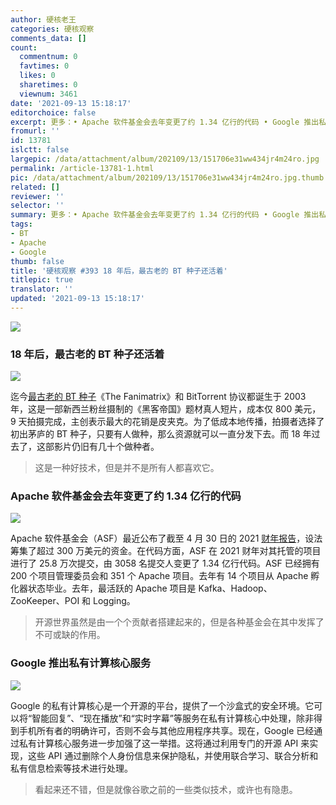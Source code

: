 ```yaml
---
author: 硬核老王
categories: 硬核观察
comments_data: []
count:
  commentnum: 0
  favtimes: 0
  likes: 0
  sharetimes: 0
  viewnum: 3461
date: '2021-09-13 15:18:17'
editorchoice: false
excerpt: 更多：• Apache 软件基金会去年变更了约 1.34 亿行的代码 • Google 推出私有计算核心服务
fromurl: ''
id: 13781
islctt: false
largepic: /data/attachment/album/202109/13/151706e31ww434jr4m24ro.jpg
permalink: /article-13781-1.html
pic: /data/attachment/album/202109/13/151706e31ww434jr4m24ro.jpg.thumb.jpg
related: []
reviewer: ''
selector: ''
summary: 更多：• Apache 软件基金会去年变更了约 1.34 亿行的代码 • Google 推出私有计算核心服务
tags:
- BT
- Apache
- Google
thumb: false
title: '硬核观察 #393 18 年后，最古老的 BT 种子还活着'
titlepic: true
translator: ''
updated: '2021-09-13 15:18:17'
---
```


![](/data/attachment/album/202109/13/151706e31ww434jr4m24ro.jpg)


### 18 年后，最古老的 BT 种子还活着


![](/data/attachment/album/202109/13/151717hgl0aw1lojco5a4j.jpg)


迄今[最古老的 BT 种子](https://torrentfreak.com/the-worlds-oldest-active-torrent-turns-18-210912/)《The Fanimatrix》和 BitTorrent 协议都诞生于 2003 年，这是一部新西兰粉丝摄制的《黑客帝国》题材真人短片，成本仅 800 美元，9 天拍摄完成，主创表示最大的花销是皮夹克。为了低成本地传播，拍摄者选择了初出茅庐的 BT 种子，只要有人做种，那么资源就可以一直分发下去。而 18 年过去了，这部影片仍旧有几十个做种者。



> 
> 这是一种好技术，但是并不是所有人都喜欢它。
> 
> 
> 


### Apache 软件基金会去年变更了约 1.34 亿行的代码


![](/data/attachment/album/202109/13/151740gqrms1sopeodg8ru.jpg)


Apache 软件基金会（ASF）最近公布了截至 4 月 30 日的 2021 [财年报告](https://blogs.apache.org/foundation/entry/the-apache-software-foundation-announces78)，设法筹集了超过 300 万美元的资金。在代码方面，ASF 在 2021 财年对其托管的项目进行了 25.8 万次提交，由 3058 名提交人变更了 1.34 亿行代码。ASF 已经拥有 200 个项目管理委员会和 351 个 Apache 项目。去年有 14 个项目从 Apache 孵化器状态毕业。去年，最活跃的 Apache 项目是 Kafka、Hadoop、ZooKeeper、POI 和 Logging。



> 
> 开源世界虽然是由一个个贡献者搭建起来的，但是各种基金会在其中发挥了不可或缺的作用。
> 
> 
> 


### Google 推出私有计算核心服务


![](/data/attachment/album/202109/13/151803cw3z344p8nmi1dmt.jpg)


Google 的私有计算核心是一个开源的平台，提供了一个沙盒式的安全环境。它可以将“智能回复”、“现在播放”和“实时字幕”等服务在私有计算核心中处理，除非得到手机所有者的明确许可，否则不会与其他应用程序共享。现在，Google 已经通过私有计算核心服务进一步加强了这一举措。这将通过利用专门的开源 API 来实现，这些 API 通过删除个人身份信息来保护隐私，并使用联合学习、联合分析和私有信息检索等技术进行处理。



> 
> 看起来还不错，但是就像谷歌之前的一些类似技术，或许也有隐患。
> 
> 
>